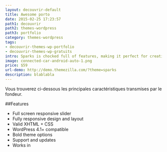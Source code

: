 ```yaml
---
layout: decouvrir-default
title: Awesome porto
date: 2015-02-25 17:23:57
path1: decouvrir
path2: themes-wordpress
path3: portfolio
category: themes-wordpress
tags:
- decouvrir-themes-wp-portfolio
- decouvrir-themes-wp-gratuits
intro: Sparks is chocked full of features, making it perfect for creative agencies, freelancers or businesses looking for a handsome, professional web presence.
image: connected-car-android-auto-1.png
price: $59
url-demo: http://demo.themezilla.com/?theme=sparks
description: blablabla
---
```

Vous trouverez ci-dessous les principales caractéristiques transmises par le fondeur.

##Features
- Full screen responsive slider
- Fully responsive design and layout
- Valid XHTML + CSS
- WordPress 4.1+ compatible
- Bold theme options
- Support and updates
- Works in
